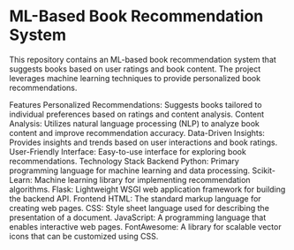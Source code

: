 <h1> ML-Based Book Recommendation System </h1>
This repository contains an ML-based book recommendation system that suggests books based on user ratings and book content. The project leverages machine learning techniques to provide personalized book recommendations.

<i class="fas fa-features"></i> Features
<i class="fas fa-star"></i> Personalized Recommendations: Suggests books tailored to individual preferences based on ratings and content analysis.
<i class="fas fa-search"></i> Content Analysis: Utilizes natural language processing (NLP) to analyze book content and improve recommendation accuracy.
<i class="fas fa-chart-line"></i> Data-Driven Insights: Provides insights and trends based on user interactions and book ratings.
<i class="fas fa-user-friends"></i> User-Friendly Interface: Easy-to-use interface for exploring book recommendations.
<i class="fas fa-cogs"></i> Technology Stack
Backend
<i class="fab fa-python"></i> Python: Primary programming language for machine learning and data processing.
<i class="fas fa-robot"></i> Scikit-Learn: Machine learning library for implementing recommendation algorithms.
<i class="fas fa-server"></i> Flask: Lightweight WSGI web application framework for building the backend API.
Frontend
<i class="fab fa-html5"></i> HTML: The standard markup language for creating web pages.
<i class="fab fa-css3-alt"></i> CSS: Style sheet language used for describing the presentation of a document.
<i class="fab fa-js"></i> JavaScript: A programming language that enables interactive web pages.
<i class="fas fa-icons"></i> FontAwesome: A library for scalable vector icons that can be customized using CSS.

